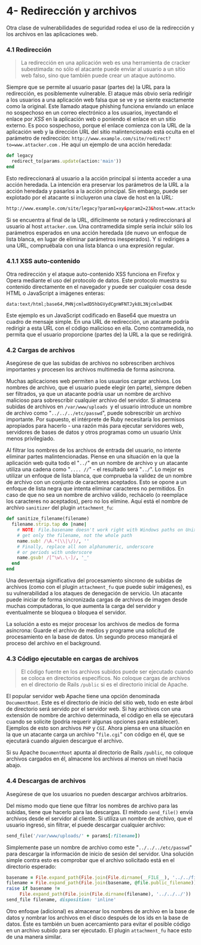 # 4- Redirección y archivos

Otra clase de vulnerabilidades de seguridad rodea el uso de la redirección y los archivos en las aplicaciones web.

### 4.1 Redirección

> La redirección en una aplicación web es una herramienta de cracker subestimada: no sólo el atacante puede enviar al usuario a un sitio web falso, sino que también puede crear un ataque autónomo.

Siempre que se permite al usuario pasar \(partes de\) la URL para la redirección, es posiblemente vulnerable. El ataque más obvio sería redirigir a los usuarios a una aplicación web falsa que se ve y se siente exactamente como la original. Este llamado ataque phishing funciona enviando un enlace no sospechoso en un correo electrónico a los usuarios, inyectando el enlace por _XSS_ en la aplicación web o poniendo el enlace en un sitio externo. Es poco sospechoso, porque el enlace comienza con la URL de la aplicación web y la dirección URL del sitio malintencionado está oculta en el parámetro de redirección: `http://www.example.com/site/redirect?to=www.attacker.com` . He aquí un ejemplo de una acción heredada:

```ruby
def legacy
  redirect_to(params.update(action:'main'))
end
```

Esto redireccionará al usuario a la acción principal si intenta acceder a una acción heredada. La intención era preservar los parámetros de la URL a la acción heredada y pasarlos a la acción principal. Sin embargo, puede ser explotado por el atacante si incluyeron una clave de host en la URL:

```html
http://www.example.com/site/legacy?param1=xy&param2=23&host=www.attacker.com
```

Si se encuentra al final de la URL, difícilmente se notará y redireccionará al usuario al host `attacker.com`. Una contramedida simple sería incluir sólo los parámetros esperados en una acción heredada \(de nuevo un enfoque de lista blanca, en lugar de eliminar parámetros inesperados\). Y si rediriges a una URL, compruébala con una lista blanca o una expresión regular.

### 4.1.1 XSS auto-contenido

Otra redirección y el ataque auto-contenido XSS funciona en Firefox y Opera mediante el uso del protocolo de datos. Este protocolo muestra su contenido directamente en el navegador y puede ser cualquier cosa desde HTML o JavaScript a imágenes enteras:

`data:text/html;base64,PHNjcmlwdD5hbGVydCgnWFNTJyk8L3NjcmlwdD4K`

Este ejemplo es un JavaScript codificado en Base64 que muestra un cuadro de mensaje simple. En una URL de redirección, un atacante podría redirigir a esta URL con el código malicioso en ella. Como contramedida, no permita que el usuario proporcione \(partes de\) la URL a la que se redirigirá.

### 4.2 Cargas de archivos

Asegúrese de que las subidas de archivos no sobrescriben archivos importantes y procesen los archivos multimedia de forma asíncrona.

Muchas aplicaciones web permiten a los usuarios cargar archivos. Los nombres de archivo, que el usuario puede elegir \(en parte\), siempre deben ser filtrados, ya que un atacante podría usar un nombre de archivo malicioso para sobrescribir cualquier archivo del servidor. Si almacena subidas de archivos en `/var/www/uploads `y el usuario introduce un nombre de archivo como "`../../../etc/passwd`", puede sobrescribir un archivo importante. Por supuesto, el intérprete de Ruby necesitaría los permisos apropiados para hacerlo - una razón más para ejecutar servidores web, servidores de bases de datos y otros programas como un usuario Unix menos privilegiado.

Al filtrar los nombres de los archivos de entrada del usuario, no intente eliminar partes malintencionadas. Piense en una situación en la que la aplicación web quita todo el "`../`" en un nombre de archivo y un atacante utiliza una cadena como "`.... //`" - el resultado será "`../`". Lo mejor es utilizar un enfoque de lista blanca, que comprueba la validez de un nombre de archivo con un conjunto de caracteres aceptados. Esto se opone a un enfoque de lista negra que intenta eliminar caracteres no permitidos. En caso de que no sea un nombre de archivo válido, rechácelo \(o reemplace los caracteres no aceptados\), pero no los elimine. Aquí está el nombre de archivo `sanitizer` del plugin `attachment_fu`:

```ruby
def sanitize_filename(filename)
  filename.strip.tap do |name|
    # NOTE: File.basename doesn't work right with Windows paths on Unix
    # get only the filename, not the whole path
    name.sub! /\A.*(\\|\/)/, ''
    # Finally, replace all non alphanumeric, underscore
    # or periods with underscore
    name.gsub! /[^\w\.\-]/, '_'
  end
end
```

Una desventaja significativa del procesamiento síncrono de subidas de archivos \(como con el plugin `attachment_fu` que puede subir imágenes\), es su vulnerabilidad a los ataques de denegación de servicio. Un atacante puede iniciar de forma sincronizada cargas de archivos de imagen desde muchas computadoras, lo que aumenta la carga del servidor y eventualmente se bloquea o bloquea el servidor.

La solución a esto es mejor procesar los archivos de medios de forma asíncrona: Guarde el archivo de medios y programe una solicitud de procesamiento en la base de datos. Un segundo proceso manejará el proceso del archivo en el background.

### 4.3 Código ejecutable en cargas de archivos

> El código fuente en los archivos subidos puede ser ejecutado cuando se coloca en directorios específicos. No coloque cargas de archivos en el directorio de Rails `/public` si es el directorio inicial de Apache.

El popular servidor web Apache tiene una opción denominada `DocumentRoot`. Este es el directorio de inicio del sitio web, todo en este árbol de directorio será servido por el servidor web. Si hay archivos con una extensión de nombre de archivo determinada, el código en ella se ejecutará cuando se solicite \(podría requerir algunas opciones para establecer\). Ejemplos de esto son archivos `PHP` y `CGI`. Ahora piensa en una situación en la que un atacante carga un archivo "`file.cgi`" con código en él, que se ejecutará cuando alguien descargue el archivo.

Si su Apache `DocumentRoot` apunta al directorio de Rails `/public`, no coloque archivos cargados en él, almacene los archivos al menos un nivel hacia abajo.

### 4.4 Descargas de archivos

Asegúrese de que los usuarios no pueden descargar archivos arbitrarios.

Del mismo modo que tiene que filtrar los nombres de archivo para las subidas, tiene que hacerlo para las descargas. El método `send_file()` envía archivos desde el servidor al cliente. Si utiliza un nombre de archivo, que el usuario ingresó, sin filtrar, el puede descargar cualquier archivo:

```ruby
send_file('/var/www/uploads/' + params[:filename])
```

Simplemente pase un nombre de archivo como este "`../../../etc/passwd`" para descargar la información de inicio de sesión del servidor. Una solución simple contra esto es comprobar que el archivo solicitado está en el directorio esperado:

```ruby
basename = File.expand_path(File.join(File.dirname(__FILE__), '../../files'))
filename = File.expand_path(File.join(basename, @file.public_filename))
raise if basename !=
     File.expand_path(File.join(File.dirname(filename), '../../../'))
send_file filename, disposition: 'inline'
```

Otro enfoque \(adicional\) es almacenar los nombres de archivo en la base de datos y nombrar los archivos en el disco después de los ids en la base de datos. Éste es también un buen acercamiento para evitar el posible código en un archivo subido para ser ejecutado. El plugin `attachment_fu` hace esto de una manera similar.













